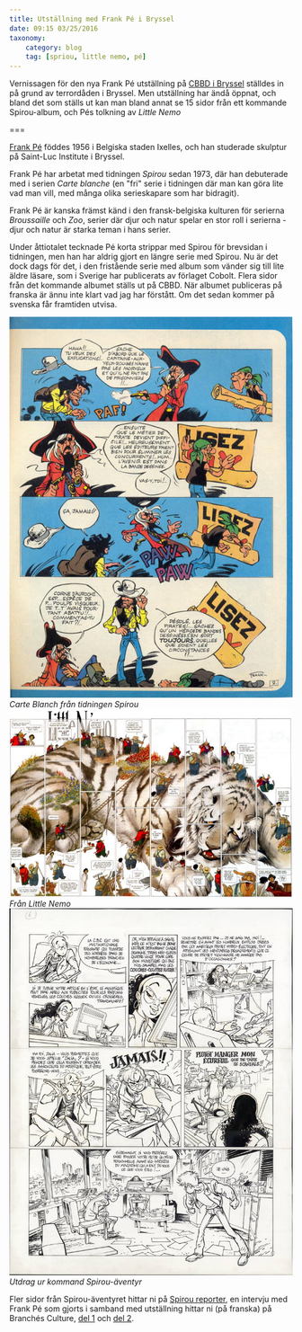 ```yaml
---
title: Utställning med Frank Pé i Bryssel
date: 09:15 03/25/2016
taxonomy:
    category: blog
    tag: [spriou, little nemo, pé]
---
```

Vernissagen för den nya Frank Pé utställning på [CBBD i Bryssel](https://www.comicscenter.net/en/home) ställdes in på grund av terrordåden i Bryssel. Men utställning har ändå öppnat, och bland det som ställs ut kan man bland annat se 15 sidor från ett kommande Spirou-album, och Pés tolkning av _Little Nemo_ 

===

[Frank Pé](http://www.frankpe.com/) föddes 1956 i Belgiska staden Ixelles, och han studerade skulptur på Saint-Luc Institute i Bryssel.


Frank Pé har arbetat med tidningen _Spirou_ sedan 1973, där han debuterade med i serien _Carte blanche_ (en "fri" serie i tidningen där man kan göra lite vad man vill, med många olika serieskapare som har bidragit). 

Frank Pé är kanska främst känd i den fransk-belgiska kulturen för serierna _Broussaille_	och _Zoo_, serier där djur och natur spelar en stor roll i serierna - djur och natur är starka teman i hans serier.

Under åttiotalet tecknade Pé korta strippar med Spirou för brevsidan i tidningen, men han har aldrig gjort en längre serie med Spirou. Nu är det dock dags för det, i den fristående serie med album som vänder sig till lite äldre läsare, som i Sverige har publicerats av förlaget Cobolt. Flera sidor från det kommande albumet ställs ut på CBBD. När albumet publiceras på franska är ännu inte klart vad jag har förstått. Om det sedan kommer på svenska får framtiden utvisa.


![Carte Blanche från Spirou](frank-pe-journal-de-spirou-carte-blanche-2-p-2.jpg)
_Carte Blanch från tidningen Spirou_
![Broussaille](d2fe6236b1812b4a6f9e0d530104e5c9.jpg)
_Från Little Nemo_
![Utdrag](spirou-frank-pe-planche-6.jpg)
_Utdrag ur kommand Spirou-äventyr_

Fler sidor från Spirou-äventyret hittar ni på [Spirou reporter](http://spiroureporter.net/2016/03/24/frank-from-brussels-to-borneo/), en intervju med Frank Pé som gjorts i samband med utställning hittar ni (på franska) på  Branchés Culture, [del 1](http://branchesculture.com/2016/03/21/interview-de-frank-pe-exposition-centre-belge-de-la-bd/) och [del 2](http://branchesculture.com/2016/03/22/interview-de-frank-pe-partie-2-exposition-centre-belge-bd/).